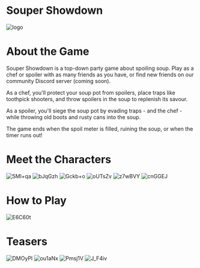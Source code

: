# Souper Showdown
![logo](https://user-images.githubusercontent.com/20271000/164370595-356c7322-f7e1-42b2-ac92-65993e272f3b.png)

# About the Game
Souper Showdown is a top-down party game about spoiling soup. Play as a chef or spoiler with as many friends as you have, or find new friends on our community Discord server (coming soon).

As a chef, you'll protect your soup pot from spoilers, place traps like toothpick shooters, and throw spoilers in the soup to replenish its savour.

As a spoiler, you'll siege the soup pot by evading traps - and the chef - while throwing old boots and rusty cans into the soup.

The game ends when the spoil meter is filled, ruining the soup, or when the timer runs out!

# Meet the Characters
![5Ml+qa](https://user-images.githubusercontent.com/60266939/164296743-1e58220a-2602-4443-9096-55bc66c5c4ad.gif)
![bJqGzh](https://user-images.githubusercontent.com/60266939/164296760-48b5c07e-adba-4121-81cc-0a8025ee9d3f.gif)
![Gckb+o](https://user-images.githubusercontent.com/60266939/164297031-92761f42-2f04-4d96-8a65-fb48d131f733.gif)
![oUTsZv](https://user-images.githubusercontent.com/60266939/164297044-1e940deb-d50d-4b61-84d2-7e1298716577.gif)
![z7wBVY](https://user-images.githubusercontent.com/60266939/164297054-150773f3-5eb5-4696-8502-c462be7705b4.gif)
![cnGGEJ](https://user-images.githubusercontent.com/60266939/164297060-c5c8789a-9b2c-4ba0-b8f1-88a85eea47d5.gif)

# How to Play
![E6C60t](https://user-images.githubusercontent.com/60266939/164296199-1548e905-d564-4d9e-b464-6e5c7b2d6558.png)

# Teasers
![DMOyPl](https://user-images.githubusercontent.com/60266939/164296335-85353c0c-2c92-4626-8b8f-92dd95f224de.png)
![ou1aNx](https://user-images.githubusercontent.com/60266939/164296347-a1baeea4-c466-48d5-a88e-50b5bfbda002.gif)
![Pmsj1V](https://user-images.githubusercontent.com/60266939/164296368-76d01949-a4db-4711-be12-05aa09eca879.gif)
![J_F4iv](https://user-images.githubusercontent.com/60266939/164296395-12f69515-220b-4c0a-a7b0-ed4ef9b668b9.gif)

